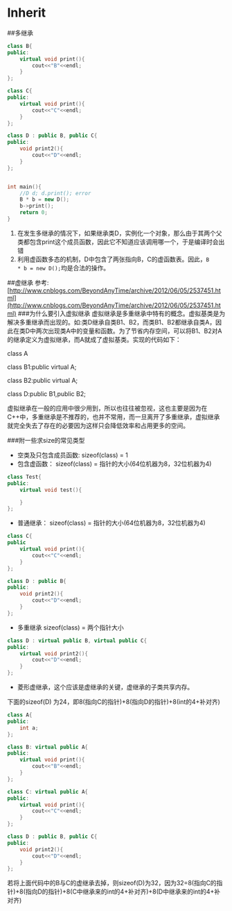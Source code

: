 # Inherit

##多继承

```cpp
class B{
public:
    virtual void print(){
        cout<<"B"<<endl;
    }
};

class C{
public:
    virtual void print(){
        cout<<"C"<<endl;
    }
};

class D : public B, public C{
public:
    void print2(){
        cout<<"D"<<endl;
    }
};


int main(){
    //D d; d.print(); error
    B * b = new D();
    b->print();
    return 0;
}
```

1. 在发生多继承的情况下，如果继承类D，实例化一个对象，那么由于其两个父类都包含print这个成员函数，因此它不知道应该调用哪一个，于是编译时会出错
2. 利用虚函数多态的机制，D中包含了两张指向B，C的虚函数表。因此，<code>B * b = new D();</code>均是合法的操作。

##虚继承
参考:[http://www.cnblogs.com/BeyondAnyTime/archive/2012/06/05/2537451.html](http://www.cnblogs.com/BeyondAnyTime/archive/2012/06/05/2537451.html)
###为什么要引入虚拟继承
虚拟继承是多重继承中特有的概念。虚拟基类是为解决多重继承而出现的。如:类D继承自类B1、B2，而类B1、B2都继承自类A，因此在类D中两次出现类A中的变量和函数。为了节省内存空间，可以将B1、B2对A的继承定义为虚拟继承，而A就成了虚拟基类。实现的代码如下：

class A

class B1:public virtual A;

class B2:public virtual A;

class D:public B1,public B2;

虚拟继承在一般的应用中很少用到，所以也往往被忽视，这也主要是因为在C++中，多重继承是不推荐的，也并不常用，而一旦离开了多重继承，虚拟继承就完全失去了存在的必要因为这样只会降低效率和占用更多的空间。

###附一些求size的常见类型
* 空类及只包含成员函数: sizeof(class) = 1
* 包含虚函数： sizeof(class) = 指针的大小(64位机器为8，32位机器为4)

```cpp
class Test{
public:
    virtual void test(){

    }
};
```
* 普通继承： sizeof(class) = 指针的大小(64位机器为8，32位机器为4)

```cpp
class C{
public
    virtual void print(){
        cout<<"C"<<endl;
    }
};

class D : public B{
public:
    void print2(){
        cout<<"D"<<endl;
    }
};
```
* 多重继承 sizeof(class) = 两个指针大小

```cpp
class D : virtual public B, virtual public C{
public:
    virtual void print2(){
        cout<<"D"<<endl;
    }
};
```

* 菱形虚继承，这个应该是虚继承的关键，虚继承的子类共享内存。

下面的sizeof(D) 为24，即8(指向C的指针)+8(指向D的指针)+8(int的4+补对齐)
```cpp
class A{
public:
    int a;
};

class B: virtual public A{
public:
    virtual void print(){
        cout<<"B"<<endl;
    }
};

class C: virtual public A{
public:
    virtual void print(){
        cout<<"C"<<endl;
    }
};

class D : public B, public C{
public:
    void print2(){
        cout<<"D"<<endl;
    }
};

```

若将上面代码中的B与C的虚继承去掉，则sizeof(D)为32，因为32=8(指向C的指针)+8(指向D的指针)+8(C中继承来的int的4+补对齐)+8(D中继承来的int的4+补对齐)
